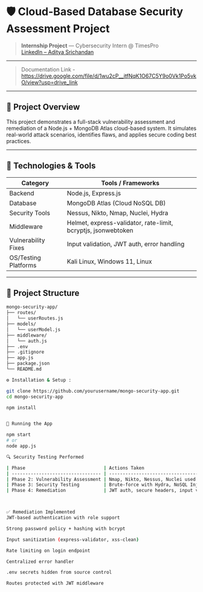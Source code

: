 # 🛡️ Cloud-Based Database Security Assessment Project

> **Internship Project** — Cybersecurity Intern @ TimesPro  
> [LinkedIn – Aditya Srichandan](https://www.linkedin.com/in/aditya-srichandan/)
---
> Documentation Link - https://drive.google.com/file/d/1wu2cP__itfNqK1O67C5Y9o0Vk1Po5vkO/view?usp=drive_link

---

## 📌 Project Overview

This project demonstrates a full-stack vulnerability assessment and remediation of a Node.js + MongoDB Atlas cloud-based system. It simulates real-world attack scenarios, identifies flaws, and applies secure coding best practices.

---

## 🔧 Technologies & Tools

| Category             | Tools / Frameworks                          |
|----------------------|---------------------------------------------|
| Backend              | Node.js, Express.js                         |
| Database             | MongoDB Atlas (Cloud NoSQL DB)              |
| Security Tools       | Nessus, Nikto, Nmap, Nuclei, Hydra          |
| Middleware           | Helmet, express-validator, rate-limit, bcryptjs, jsonwebtoken |
| Vulnerability Fixes  | Input validation, JWT auth, error handling  |
| OS/Testing Platforms | Kali Linux, Windows 11, Linux               |

---

## 📁 Project Structure

```bash
mongo-security-app/
├── routes/
│   └── userRoutes.js
├── models/
│   └── userModel.js
├── middleware/
│   └── auth.js
├── .env
├── .gitignore
├── app.js
├── package.json
└── README.md

⚙️ Installation & Setup :

git clone https://github.com/yourusername/mongo-security-app.git
cd mongo-security-app

npm install


🚀 Running the App

npm start
# or
node app.js

🔍 Security Testing Performed

| Phase                             | Actions Taken                                                                               |
| --------------------------------- | ------------------------------------------------------------------------------------------- |
| Phase 2: Vulnerability Assessment | Nmap, Nikto, Nessus, Nuclei used to scan for missing headers, open ports, outdated services |
| Phase 3: Security Testing         | Brute-force with Hydra, NoSQL Injection, XSS, Input abuse, log injection attempts           |
| Phase 4: Remediation              | JWT auth, secure headers, input validation, error handling, rate limiting                   |



✅ Remediation Implemented
JWT-based authentication with role support

Strong password policy + hashing with bcrypt

Input sanitization (express-validator, xss-clean)

Rate limiting on login endpoint

Centralized error handler

.env secrets hidden from source control

Routes protected with JWT middleware

